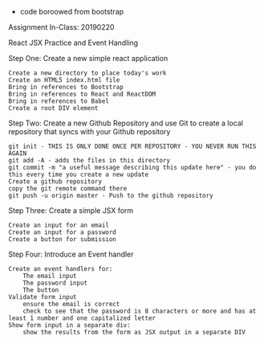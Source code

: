 
* code boroowed from bootstrap

Assignment In-Class: 20190220

React JSX Practice and Event Handling

Step One: Create a new simple react application

    Create a new directory to place today's work
    Create an HTML5 index.html file
    Bring in references to Bootstrap
    Bring in references to React and ReactDOM
    Bring in references to Babel
    Create a root DIV element

Step Two: Create a new Github Repository and use Git to create a local repository that syncs with your Github repository

    git init - THIS IS ONLY DONE ONCE PER REPOSITORY - YOU NEVER RUN THIS AGAIN
    git add -A - adds the files in this directory 
    git commit -m "a useful message describing this update here" - you do this every time you create a new update
    Create a github repository
    copy the git remote command there
    git push -u origin master - Push to the github repository

Step Three: Create a simple JSX form

    Create an input for an email
    Create an input for a password
    Create a button for submission

Step Four: Introduce an Event handler

    Create an event handlers for:
        The email input
        The password input
        The button
    Validate form input
        ensure the email is correct
        check to see that the password is 8 characters or more and has at least 1 number and one capitalized letter
    Show form input in a separate div:
        show the results from the form as JSX output in a separate DIV

